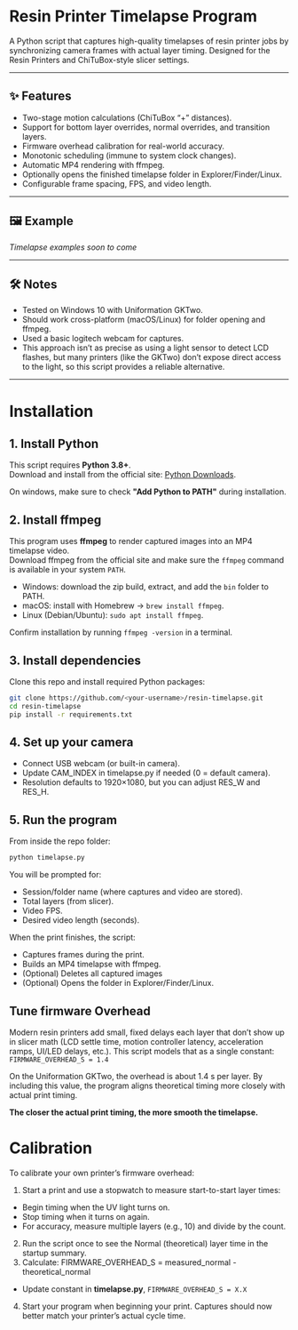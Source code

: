 # Resin Printer Timelapse Program

A Python script that captures high-quality timelapses of resin printer jobs by
synchronizing camera frames with actual layer timing. Designed for the Resin Printers
and ChiTuBox-style slicer settings.

---

## ✨ Features
- Two-stage motion calculations (ChiTuBox “+” distances).
- Support for bottom layer overrides, normal overrides, and transition layers.
- Firmware overhead calibration for real-world accuracy.
- Monotonic scheduling (immune to system clock changes).
- Automatic MP4 rendering with ffmpeg.
- Optionally opens the finished timelapse folder in Explorer/Finder/Linux.
- Configurable frame spacing, FPS, and video length.

---

## 🖼️ Example
*Timelapse examples soon to come*

---

## 🛠️ Notes
- Tested on Windows 10 with Uniformation GKTwo.
- Should work cross-platform (macOS/Linux) for folder opening and ffmpeg.
- Used a basic logitech webcam for captures.
- This approach isn’t as precise as using a light sensor to detect LCD flashes, but many printers (like the GKTwo) don’t expose direct access to the light, so this script provides a reliable alternative.

---

# Installation
## 1. Install Python
This script requires **Python 3.8+**.  
Download and install from the official site: [Python Downloads](https://www.python.org/downloads/).

On windows, make sure to check **"Add Python to PATH"** during installation.



## 2. Install ffmpeg
This program uses **ffmpeg** to render captured images into an MP4 timelapse video.  
Download ffmpeg from the official site and make sure the `ffmpeg` command is available in your system `PATH`.

- Windows: download the zip build, extract, and add the `bin` folder to PATH.  
- macOS: install with Homebrew → `brew install ffmpeg`.  
- Linux (Debian/Ubuntu): `sudo apt install ffmpeg`.

Confirm installation by running `ffmpeg -version` in a terminal.

## 3. Install dependencies
Clone this repo and install required Python packages:

```bash
git clone https://github.com/<your-username>/resin-timelapse.git
cd resin-timelapse
pip install -r requirements.txt
```
## 4. Set up your camera

- Connect USB webcam (or built-in camera).
- Update CAM_INDEX in timelapse.py if needed (0 = default camera).
- Resolution defaults to 1920×1080, but you can adjust RES_W and RES_H.

## 5. Run the program

From inside the repo folder:

```bash
python timelapse.py
```
You will be prompted for:

- Session/folder name (where captures and video are stored).
- Total layers (from slicer).
- Video FPS.
- Desired video length (seconds).
  
When the print finishes, the script:
- Captures frames during the print.
- Builds an MP4 timelapse with ffmpeg.
- (Optional) Deletes all captured images
- (Optional) Opens the folder in Explorer/Finder/Linux.

## Tune firmware Overhead

Modern resin printers add small, fixed delays each layer that don’t show up in slicer math (LCD settle time, motion controller latency, acceleration ramps, UI/LED delays, etc.).
This script models that as a single constant: `FIRMWARE_OVERHEAD_S = 1.4`


On the Uniformation GKTwo, the overhead is about 1.4 s per layer.
By including this value, the program aligns theoretical timing more closely with actual print timing.

**The closer the actual print timing, the more smooth the timelapse.**


# Calibration
To calibrate your own printer’s firmware overhead:
1. Start a print and use a stopwatch to measure start-to-start layer times:
- Begin timing when the UV light turns on.
- Stop timing when it turns on again.
- For accuracy, measure multiple layers (e.g., 10) and divide by the count.
2. Run the script once to see the Normal (theoretical) layer time in the startup summary.
3. Calculate: FIRMWARE_OVERHEAD_S = measured_normal - theoretical_normal
- Update constant in **timelapse.py**, `FIRMWARE_OVERHEAD_S = X.X`
4. Start your program when beginning your print. Captures should now better match your printer’s actual cycle time.

